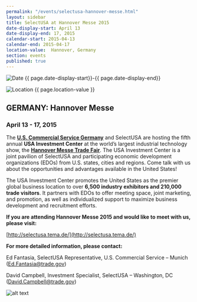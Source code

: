 ```yaml
---
permalink: "/events/selectusa-hannover-messe.html"
layout: sidebar
title: SelectUSA at Hannover Messe 2015
date-display-start: April 13
date-display-end: 17, 2015
calendar-start: 2015-04-13
calendar-end: 2015-04-17
location-value:  Hannover, Germany
section: events
published: true
---
```

![Date](https://google.github.io/material-design-icons/action/svg/design/ic_event_24px.svg "Date") {{ page.date-display-start}}-{{ page.date-display-end}}

![Location](http://google.github.io/material-design-icons/social/svg/design/ic_location_city_24px.svg "Location") {{ page.location-value }}

## GERMANY: Hannover Messe

### April 13 - 17, 2015

The **[U.S. Commercial Service Germany](http://export.gov/germany/)**&nbsp;and SelectUSA are hosting the fifth annual **USA Investment Center** at the world’s largest industrial technology show, the **[Hannover Messe Trade Fair](http://www.hannovermesse.de/home)**. The USA Investment Center is a joint pavilion of SelectUSA and participating economic development organizations (EDOs) from U.S. states, cities and regions. Come talk with us about the opportunities and advantages available in the United States!

The USA Investment Center promotes the United States as the premier global business location to over **6,500 industry exhibitors and 210,000 trade visitors**. It partners with EDOs to offer meeting space, joint marketing, and promotion, as well as individualized support to maximize business development and recruitment efforts. &nbsp;

**If you are attending Hannover Messe 2015 and would like to meet with us, please visit:**

[http://selectusa.tema.de/](http://selectusa.tema.de/)

**For more detailed information, please contact:**

Ed Fantasia, SelectUSA Representative, U.S. Commercial Service – Munich ([Ed.Fantasia@trade.gov](mailto:Ed.Fantasia@trade.gov))

David Campbell, Investment Specialist, SelectUSA – Washington, DC ([David.Campbell@trade.gov](mailto:David.Campbell@trade.gov))

![alt text](https://pbs.twimg.com/media/CCLt72qVIAAPw3Q.png:large "SelectUSA Investment Center at Hannover Messe 2015")
